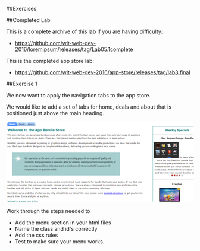 ##Exercises

##Completed Lab

This is a complete archive of this lab if you are having difficulty:


- <https://github.com/wit-web-dev-2016/loremipsum/releases/tag/Lab05.1complete>


This is the completed app store lab:


- <https://github.com/wit-web-dev-2016/app-store/releases/tag/lab3.final>


##Exercise 1

We now want to apply the navigation tabs to the app store.

We would like to add a set of tabs for home, deals and about that is positioned just above the main heading.

![](./img/09.png)

Work through the steps needed to 

- Add the menu section in your html files
- Name the class and id's correctly
- Add the css rules
- Test to make sure your menu works.



